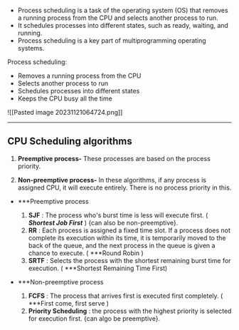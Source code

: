 - Process scheduling is a task of the operating system (OS) that removes a running process from the CPU and selects another process to run.
- It schedules processes into different states, such as ready, waiting, and running.
- Process scheduling is a key part of multiprogramming operating systems.

Process scheduling: 
- Removes a running process from the CPU
- Selects another process to run
- Schedules processes into different states
- Keeps the CPU busy all the time

![[Pasted image 20231121064724.png]]

-------------------------------------------------------------------------------
## CPU Scheduling algorithms

1. **Preemptive process-**
	These processes are based on the process priority.
	
2. **Non-preemptive process-**
	In these algorithms, if any process is assigned CPU, it will execute entirely. There is no process priority in this.


- ***Preemptive process
	
	1. **SJF** : The process who's burst time is less will execute first. ( ***Shortest Job First*** ) {can also be non-preemptive}.
	2. **RR** : Each process is assigned a fixed time slot. If a process does not complete its execution within its time, it is temporarily moved to the back of the queue, and the next process in the queue is given a chance to execute. ( ***Round Robin )
	3. **SRTF** : Selects the process with the shortest remaining burst time for execution.                   ( ***Shortest Remaining Time First)
	
- ***Non-preemptive process
	
	1. **FCFS** : The process that arrives first is executed first completely. ( ***First come, first serve )
	2. **Priority Scheduling** : the process with the highest priority is selected for execution first. {can algo be preemptive}.